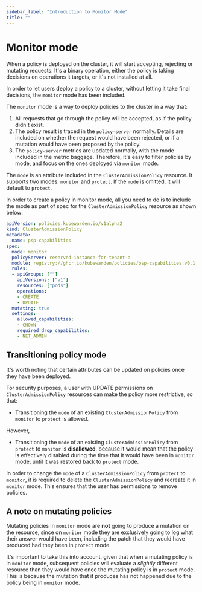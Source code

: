 ```yaml
---
sidebar_label: "Introduction to Monitor Mode"
title: ""
---
```


# Monitor mode

When a policy is deployed on the cluster, it will start accepting,
rejecting or mutating requests. It's a binary operation, either the
policy is taking decisions on operations it targets, or it's not
installed at all.

In order to let users deploy a policy to a cluster, without
letting it take final decisions, the `monitor` mode has been included.

The `monitor` mode is a way to deploy policies to the cluster in a way
that:

1. All requests that go through the policy will be accepted, as if the
   policy didn't exist.
2. The policy result is traced in the `policy-server`
   normally. Details are included on whether the request would have
   been rejected, or if a mutation would have been proposed by the
   policy.
3. The `policy-server` metrics are updated normally, with the mode
   included in the metric baggage. Therefore, it's easy to filter policies by
   mode, and focus on the ones deployed via `monitor` mode.

The `mode` is an attribute included in the `ClusterAdmissionPolicy`
resource. It supports two modes: `monitor` and `protect`. If the
`mode` is omitted, it will default to `protect`.

In order to create a policy in monitor mode, all you need to do is to
include the mode as part of spec for the `ClusterAdmissionPolicy` resource as shown below:

```yaml
apiVersion: policies.kubewarden.io/v1alpha2
kind: ClusterAdmissionPolicy
metadata:
  name: psp-capabilities
spec:
  mode: monitor
  policyServer: reserved-instance-for-tenant-a
  module: registry://ghcr.io/kubewarden/policies/psp-capabilities:v0.1.3
  rules:
  - apiGroups: [""]
    apiVersions: ["v1"]
    resources: ["pods"]
    operations:
    - CREATE
    - UPDATE
  mutating: true
  settings:
    allowed_capabilities:
    - CHOWN
    required_drop_capabilities:
    - NET_ADMIN
```

## Transitioning policy mode

It's worth noting that certain attributes can be updated on policies
once they have been deployed.

For security purposes, a user with UPDATE permissions on
`ClusterAdmissionPolicy` resources can make the policy more
restrictive, so that:

- Transitioning the `mode` of an existing `ClusterAdmissionPolicy`
  from `monitor` to `protect` is allowed.

However,

- Transitioning the `mode` of an existing `ClusterAdmissionPolicy`
  from `protect` to `monitor` is **disallowed**, because it would mean
  that the policy is effectively disabled during the time that it
  would have been in `monitor` mode, until it was restored back to
  `protect` mode.

In order to change the `mode` of a `ClusterAdmissionPolicy` from
`protect` to `monitor`, it is required to delete the
`ClusterAdmissionPolicy` and recreate it in `monitor` mode. This
ensures that the user has permissions to remove policies.

## A note on mutating policies

Mutating policies in `monitor` mode are **not** going to produce a
mutation on the resource, since on `monitor` mode they are exclusively
going to log what their answer would have been, including the patch
that they would have produced had they been in `protect` mode.

It's important to take this into account, given that when a mutating
policy is in `monitor` mode, subsequent policies will evaluate a
*slightly* different resource than they would have once the mutating policy
is in `protect` mode. This is because the mutation that it produces has not
happened due to the policy being in `monitor` mode.

